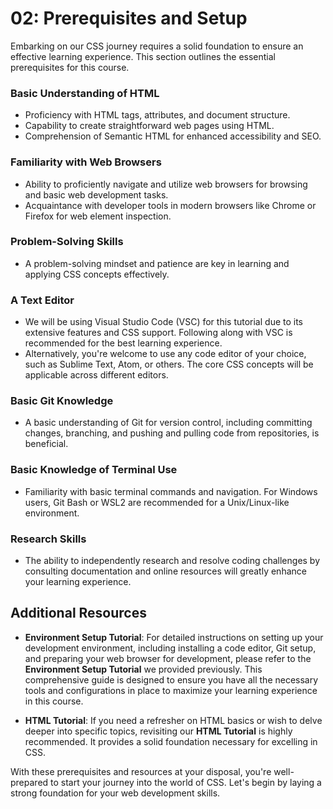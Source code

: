 # 02: Prerequisites and Setup

Embarking on our CSS journey requires a solid foundation to ensure an effective learning experience. This section outlines the essential prerequisites for this course.

### Basic Understanding of HTML
- Proficiency with HTML tags, attributes, and document structure.
- Capability to create straightforward web pages using HTML.
- Comprehension of Semantic HTML for enhanced accessibility and SEO.

### Familiarity with Web Browsers
- Ability to proficiently navigate and utilize web browsers for browsing and basic web development tasks.
- Acquaintance with developer tools in modern browsers like Chrome or Firefox for web element inspection.

### Problem-Solving Skills
- A problem-solving mindset and patience are key in learning and applying CSS concepts effectively.

### A Text Editor
- We will be using Visual Studio Code (VSC) for this tutorial due to its extensive features and CSS support. Following along with VSC is recommended for the best learning experience.
- Alternatively, you're welcome to use any code editor of your choice, such as Sublime Text, Atom, or others. The core CSS concepts will be applicable across different editors.

### Basic Git Knowledge
- A basic understanding of Git for version control, including committing changes, branching, and pushing and pulling code from repositories, is beneficial.

### Basic Knowledge of Terminal Use
- Familiarity with basic terminal commands and navigation. For Windows users, Git Bash or WSL2 are recommended for a Unix/Linux-like environment.

### Research Skills
- The ability to independently research and resolve coding challenges by consulting documentation and online resources will greatly enhance your learning experience.

## Additional Resources

- **Environment Setup Tutorial**: For detailed instructions on setting up your development environment, including installing a code editor, Git setup, and preparing your web browser for development, please refer to the **Environment Setup Tutorial** we provided previously. This comprehensive guide is designed to ensure you have all the necessary tools and configurations in place to maximize your learning experience in this course.
  
- **HTML Tutorial**: If you need a refresher on HTML basics or wish to delve deeper into specific topics, revisiting our **HTML Tutorial** is highly recommended. It provides a solid foundation necessary for excelling in CSS.

With these prerequisites and resources at your disposal, you're well-prepared to start your journey into the world of CSS. Let's begin by laying a strong foundation for your web development skills.
